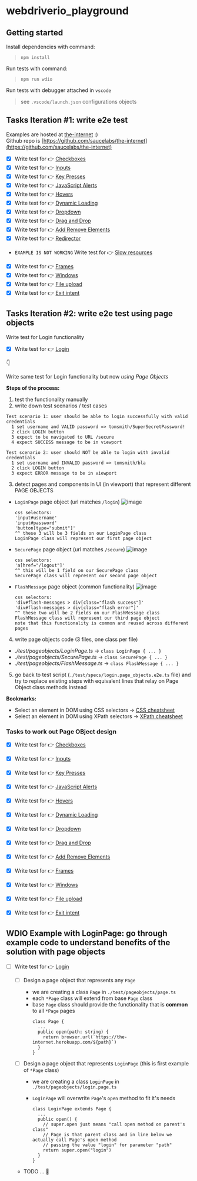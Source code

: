 # webdriverio_playground

## Getting started

Install dependencies with command:

> `npm install`

Run tests with command:

> `npm run wdio`

Run tests with debugger attached in `vscode`

> see `.vscode/launch.json` configurations objects

## Tasks Iteration #1: write e2e test

Examples are hosted at [the-internet](https://the-internet.herokuapp.com/) :)  
Github repo is [https://github.com/saucelabs/the-internet](https://github.com/saucelabs/the-internet)

- [x] Write test for :point_right: [Checkboxes](https://the-internet.herokuapp.com/checkboxes)
- [x] Write test for :point_right: [Inputs](https://the-internet.herokuapp.com/inputs)
- [x] Write test for :point_right: [Key Presses](https://the-internet.herokuapp.com/key_presses?)
- [x] Write test for :point_right: [JavaScript Alerts](https://the-internet.herokuapp.com/javascript_alerts)
- [x] Write test for :point_right: [Hovers](https://the-internet.herokuapp.com/hovers)
- [x] Write test for :point_right: [Dynamic Loading](https://the-internet.herokuapp.com/dynamic_loading)
- [x] Write test for :point_right: [Dropdown](https://the-internet.herokuapp.com/dropdown)
- [x] Write test for :point_right: [Drag and Drop](https://the-internet.herokuapp.com/drag_and_drop)
- [x] Write test for :point_right: [Add Remove Elements](https://the-internet.herokuapp.com/add_remove_elements/)
- [x] Write test for :point_right: [Redirector](https://the-internet.herokuapp.com/redirector)
- `EXAMPLE IS NOT WORKING` Write test for :point_right: [Slow resources](https://the-internet.herokuapp.com/slow)
- [x] Write test for :point_right: [Frames](https://the-internet.herokuapp.com/frames)
- [x] Write test for :point_right: [Windows](https://the-internet.herokuapp.com/windows)
- [x] Write test for :point_right: [File upload](https://the-internet.herokuapp.com/upload)
- [x] Write test for :point_right: [Exit intent](https://the-internet.herokuapp.com/exit_intent)

## Tasks Iteration #2: write e2e test using page objects

Write test for Login functionality 
- [x] Write test for :point_right: [Login](https://the-internet.herokuapp.com/login)

:point_down: 

Write same test for Login functionality but now _using Page Objects_ 

**Steps of the process:**  
1. test the functionality manually 
2. write down test scenarios / test cases 
  ```
  Test scenario 1: user should be able to login successfully with valid credentials
    1 set username and VALID password => tomsmith/SuperSecretPassword!
    2 click LOGIN button 
    3 expect to be navigated to URL /secure
    4 expect SUCCESS message to be in viewport 

  Test scenario 2: user should NOT be able to login with invalid credentials
    1 set username and INVALID password => tomsmith/bla
    2 click LOGIN button 
    3 expect ERROR message to be in viewport 
  ```
3. detect pages and components in UI (in viewport) that represent different PAGE OBJECTS
  - `LoginPage` page object (url matches `/login`)
    ![image](assets/images/LoginPage.png)
    ```
    css selectors: 
    'input#username'
    'input#password' 
    'button[type="submit"]'
    ^^ these 3 will be 3 fields on our LoginPage class  
    LoginPage class will represent our first page object 
    ```

  - `SecurePage` page object (url matches `/secure`)
    ![image](assets/images/SecurePage.png)
    ```
    css selectors: 
    'a[href="/logout"]'
    ^^ this will be 1 field on our SecurePage class  
    SecurePage class will represent our second page object 
    ```

  - `FlashMessage` page object (common functionality)
    ![image](assets/images/FlashMessage.png)
    ```
    css selectors: 
    'div#flash-messages > div[class="flash success"]'
    'div#flash-messages > div[class="flash error"]'
    ^^ these two will be 2 fields on our FlashMessage class  
    FlashMessage class will represent our third page object 
    note that this functionality is common and reused across different pages 
    ```

4. write page objects code (3 files, one class per file)
  - _./test/pageobjects/LoginPage.ts_ -> `class LoginPage { ... }`
  - _./test/pageobjects/SecurePage.ts_ -> `class SecurePage { ... }`
  - _./test/pageobjects/FlashMessage.ts_ -> `class FlashMessage { ... }`

5. go back to test script (`./test/specs/login.page_objects.e2e.ts` file)
   and try to replace existing steps with equivalent lines that relay on Page Object class methods instead 



**Bookmarks:** 
 - Select an element in DOM using CSS selectors -> [CSS cheatsheet](https://devhints.io/css)  
 - Select an element in DOM using XPath selectors -> [XPath cheatsheet](https://devhints.io/xpath)  


### Tasks to work out Page OBject design 

- [x] Write test for :point_right: [Checkboxes](https://the-internet.herokuapp.com/checkboxes)
- [x] Write test for :point_right: [Inputs](https://the-internet.herokuapp.com/inputs)
- [x] Write test for :point_right: [Key Presses](https://the-internet.herokuapp.com/key_presses?)
- [x] Write test for :point_right: [JavaScript Alerts](https://the-internet.herokuapp.com/javascript_alerts)
- [x] Write test for :point_right: [Hovers](https://the-internet.herokuapp.com/hovers)
- [x] Write test for :point_right: [Dynamic Loading](https://the-internet.herokuapp.com/dynamic_loading)
- [x] Write test for :point_right: [Dropdown](https://the-internet.herokuapp.com/dropdown)
- [x] Write test for :point_right: [Drag and Drop](https://the-internet.herokuapp.com/drag_and_drop)
- [x] Write test for :point_right: [Add Remove Elements](https://the-internet.herokuapp.com/add_remove_elements/)
- [x] Write test for :point_right: [Frames](https://the-internet.herokuapp.com/frames)
- [x] Write test for :point_right: [Windows](https://the-internet.herokuapp.com/windows)
- [x] Write test for :point_right: [File upload](https://the-internet.herokuapp.com/upload)
- [x] Write test for :point_right: [Exit intent](https://the-internet.herokuapp.com/exit_intent)


## WDIO Example with LoginPage: go through example code to understand benefits of the solution with page objects

- [ ] Write test for :point_right: [Login](https://the-internet.herokuapp.com/login)

  - [ ] Design a page object that represents any `Page`
    - we are creating a class `Page` in `./test/pageobjects/page.ts`
    - each `*Page` class will extend from base `Page` class
    - base `Page` class should provide the functionality that is **common** to all `*Page` pages
      ```
      class Page {
        ...
        public open(path: string) {
          return browser.url(`https://the-internet.herokuapp.com/${path}`)
        }
      }
      ```
  - [ ] Design a page object that represents `LoginPage` (this is first example of `*Page` class)

    - we are creating a class `LoginPage` in `./test/pageobjects/login.page.ts`
    - `LoginPage` will overwrite `Page`'s `open` method to fit it's needs

      ```
      class LoginPage extends Page {
        ...
        public open() {
          // super.open just means "call open method on parent's class"
          // Page is that parent class and in line below we actually call Page's open method
          // passing the value "login" for parameter "path"
          return super.open("login")
        }
      }

      ```

  - TODO ... :construction:
